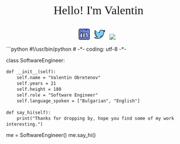 <p align="center" style="font-size: 2rem; font-family: cursive;">
      Hello! I'm Valentin
</p>
<div align="center">
    <p align="center">
    <a href="https://www.linkedin.com/in/valentin-obretenov-65530a240/"
        ><img
        height="30"
        src="https://raw.githubusercontent.com/8bithemant/8bithemant/master/linkedin.png?raw=true" /></a
    >&nbsp;&nbsp;
    <a href="https://twitter.com/RealMonster123"
        ><img
        height="30"
        src="https://raw.githubusercontent.com/8bithemant/8bithemant/master/twitter.png?raw=true" /></a
    >&nbsp;&nbsp;
    <a href="mailto:hunterwarwck@gmail.com"
        ><img
        height="30"
        src="https://th.bing.com/th/id/OIP.9sT4UWsRfFiy6vPydv3_-QHaHO?pid=ImgDet&rs=1" /></a
    >&nbsp;&nbsp;
    </p>
</div>
```python
#!/usr/bin/python
# -*- coding: utf-8 -*-

class SoftwareEngineer:

    def __init__(self):
        self.name = "Valentin Obretenov"
        self.years = 21
        self.height = 180
        self.role = "Software Engineer"
        self.language_spoken = ["Bulgarian", "English"]

    def say_hi(self):
        print("Thanks for dropping by, hope you find some of my work interesting.")

me = SoftwareEngineer()
me.say_hi()

```

```
